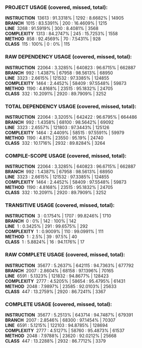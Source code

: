 ### PROJECT USAGE (covered, missed, total):  
**INSTRUCTION** &nbsp;13613 : 91.3318% | 1292 : 8.6682% | 14905  
**BRANCH** &nbsp;1015 : 83.5391% | 200 : 16.4609% | 1215  
**LINE** &nbsp;3268 : 91.5919% | 300 : 8.4081% | 3568  
**COMPLEXITY** &nbsp;1313 : 84.2747% | 245 : 15.7253% | 1558  
**METHOD** &nbsp;858 : 92.4569% | 70 : 7.5431% | 928  
**CLASS** &nbsp;115 : 100% | 0 : 0% | 115  
  
### RAW DEPENDENCY USAGE (covered, missed, total):  
**INSTRUCTION** &nbsp;22064 : 3.3285% | 640823 : 96.6715% | 662887  
**BRANCH** &nbsp;992 : 1.4387% | 67958 : 98.5613% | 68950  
**LINE** &nbsp;3323 : 2.6615% | 121532 : 97.3385% | 124855  
**COMPLEXITY** &nbsp;1464 : 2.4452% | 58409 : 97.5548% | 59873  
**METHOD** &nbsp;1190 : 4.8168% | 23515 : 95.1832% | 24705  
**CLASS** &nbsp;332 : 10.2091% | 2920 : 89.7909% | 3252  
  
### TOTAL DEPENDENCY USAGE (covered, missed, total):  
**INSTRUCTION** &nbsp;22064 : 3.3205% | 642422 : 96.6795% | 664486  
**BRANCH** &nbsp;992 : 1.4358% | 68100 : 98.5642% | 69092  
**LINE** &nbsp;3323 : 2.6557% | 121803 : 97.3443% | 125126  
**COMPLEXITY** &nbsp;1464 : 2.4409% | 58515 : 97.5591% | 59979  
**METHOD** &nbsp;1190 : 4.81% | 23550 : 95.19% | 24740  
**CLASS** &nbsp;332 : 10.1716% | 2932 : 89.8284% | 3264  
  
### COMPILE-SCOPE USAGE (covered, missed, total):  
**INSTRUCTION** &nbsp;22064 : 3.3285% | 640823 : 96.6715% | 662887  
**BRANCH** &nbsp;992 : 1.4387% | 67958 : 98.5613% | 68950  
**LINE** &nbsp;3323 : 2.6615% | 121532 : 97.3385% | 124855  
**COMPLEXITY** &nbsp;1464 : 2.4452% | 58409 : 97.5548% | 59873  
**METHOD** &nbsp;1190 : 4.8168% | 23515 : 95.1832% | 24705  
**CLASS** &nbsp;332 : 10.2091% | 2920 : 89.7909% | 3252  
  
### TRANSITIVE USAGE (covered, missed, total):  
**INSTRUCTION** &nbsp;3 : 0.1754% | 1707 : 99.8246% | 1710  
**BRANCH** &nbsp;0 : 0% | 142 : 100% | 142  
**LINE** &nbsp;1 : 0.3425% | 291 : 99.6575% | 292  
**COMPLEXITY** &nbsp;1 : 0.9009% | 110 : 99.0991% | 111  
**METHOD** &nbsp;1 : 2.5% | 39 : 97.5% | 40  
**CLASS** &nbsp;1 : 5.8824% | 16 : 94.1176% | 17  
  
### RAW COMPLETE USAGE (covered, missed, total):  
**INSTRUCTION** &nbsp;35677 : 5.2637% | 642115 : 94.7363% | 677792  
**BRANCH** &nbsp;2007 : 2.8604% | 68158 : 97.1396% | 70165  
**LINE** &nbsp;6591 : 5.1323% | 121832 : 94.8677% | 128423  
**COMPLEXITY** &nbsp;2777 : 4.5205% | 58654 : 95.4795% | 61431  
**METHOD** &nbsp;2048 : 7.9897% | 23585 : 92.0103% | 25633  
**CLASS** &nbsp;447 : 13.2759% | 2920 : 86.7241% | 3367  
  
### COMPLETE USAGE (covered, missed, total):  
**INSTRUCTION** &nbsp;35677 : 5.2513% | 643714 : 94.7487% | 679391  
**BRANCH** &nbsp;2007 : 2.8546% | 68300 : 97.1454% | 70307  
**LINE** &nbsp;6591 : 5.1215% | 122103 : 94.8785% | 128694  
**COMPLEXITY** &nbsp;2777 : 4.5127% | 58760 : 95.4873% | 61537  
**METHOD** &nbsp;2048 : 7.9788% | 23620 : 92.0212% | 25668  
**CLASS** &nbsp;447 : 13.2288% | 2932 : 86.7712% | 3379  
